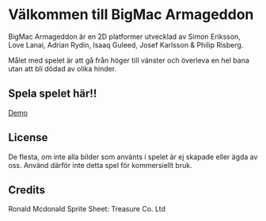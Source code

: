 # Välkommen till BigMac Armageddon

BigMac Armageddon är en 2D platformer utvecklad av Simon Eriksson, Love Lanai, Adrian Rydin, Isaaq Guleed, Josef Karlsson & Philip Risberg.

Målet med spelet är att gå från höger till vänster och överleva en hel bana utan att bli dödad av olika hinder.

## Spela spelet här!!
[Demo](https://bigmacarmageddon.netlify.app/)

## License

De flesta, om inte alla bilder som använts i spelet är ej skapade eller ägda av oss. Använd därför inte detta spel för kommersiellt bruk.

## Credits

Ronald Mcdonald Sprite Sheet: Treasure Co. Ltd
